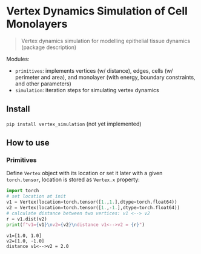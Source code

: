 <!--

#################################################
### THIS FILE WAS AUTOGENERATED! DO NOT EDIT! ###
#################################################
# file to edit: nbs/index.ipynb
# command to build the docs after a change: nbdev_build_docs

-->

# Vertex Dynamics Simulation of Cell Monolayers

> Vertex dynamics simulation for modelling epithelial tissue dynamics (package description)


Modules:
- `primitives`: implements vertices (w/ distance), edges, cells (w/ perimeter and area), and monolayer (with energy, boundary constraints, and other parameters)
- `simulation`: iteration steps for simulating vertex dynamics

## Install

`pip install vertex_simulation` (not yet implemented)

## How to use

### Primitives

Define `Vertex` object with its location or set it later with a given `torch.tensor`, location is stored as `Vertex.x` property:
<div class="codecell" markdown="1">
<div class="input_area" markdown="1">

```python
import torch
# set location at init
v1 = Vertex(location=torch.tensor([1.,1.],dtype=torch.float64))
v2 = Vertex(location=torch.tensor([1.,-1.],dtype=torch.float64))
# calculate distance between two vertices: v1 <--> v2
r = v1.dist(v2)
print(f"v1={v1}\nv2={v2}\ndistance v1<-->v2 = {r}")
```

</div>
<div class="output_area" markdown="1">

    v1=[1.0, 1.0]
    v2=[1.0, -1.0]
    distance v1<-->v2 = 2.0


</div>

</div>

